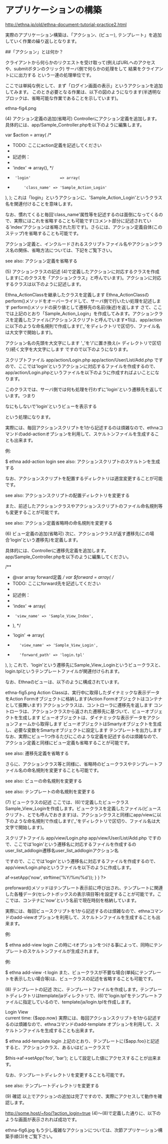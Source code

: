 # アプリケーションの構築

http://ethna.jp/old/ethna-document-tutorial-practice2.html

実際のアプリケーション構築は、「アクション、(ビュー), テンプレート」を追加していく作業の繰り返しとなります。

##「アクション」とは何か？

クライアントから何らかのリクエストを受け取って(例えばURLへのアクセスや、submitボタンのクリック)
サーバ側で何らかの処理をして
結果をクライアントにに出力する
という一連の処理単位です。

ここでは単純な例として、まず「ログイン画面の表示」というアクションを追加してみます。
このとき必要となる作業は、以下の図のようになります(半透明なブロックは、省略可能な作業であることを示しています)。

ethna-fig4.png

(4) アクション定義の追加(省略可)
Controllerにアクション定義を追加します。具体的には、app/Sample_Controller.phpを以下のように編集します。

var $action = array(
/*
*  TODO: ここにaction定義を記述してください
*
*  記述例：
*
*  'index'     => array(),
*/
+      'login'             => array(
+          'class_name' => 'Sample_Action_Login'
),
);
これは「login」というアクションに、'Sample_Action_Login'というクラス名を関連付けることを意味します。

なお、慣れてくると毎回'class_name'属性等を記述するのは面倒になってくるので、実際にはこれを省略することも可能です(コメント部分に記述されている'index'アクションは省略された形です)。さらには、アクション定義自体(このステップ)を省略することも可能です。

アクション定義と、インクルードされるスクリプトファイル名やアクションクラス名の関係、省略方法については、下記をご覧下さい。

see also: アクション定義を省略する

(5) アクションクラスの記述
(4)で定義したアクションに対応するクラスを作成します(このクラスを「アクションクラス」と呼んでいます)。アクションに対応するクラスは以下のように記述します。

Ethna_ActionClassを継承したクラスを定義します
Ethna_ActionClassのperform()メソッドをオーバーライドして、サーバ側で行いたい処理を記述します
perform()メソッドの戻り値として遷移先の名前(後述)を返します
さて、ここでは上記のとおり「Sample_Action_Login」を作成してみます。アクションクラスを定義したファイル(アクションスクリプトと呼んでいます*1)は、app/actionに以下のような命名規則で作成します('_'をディレクトリで区切り、ファイル名は大文字で開始します)。

アクション名の先頭を大文字にします
'_'を'/'に置き換え(= ディレクトリで区切り)続く文字を大文字にします
ですので以下のようになります。

スクリプトファイル
app/action/Login.php
app/action/User/List/Add.php
ですので、ここでは'login'というアクションに対応するファイルを作成するので、app/action/Login.phpというファイルを以下のように作成すればよいことになります。

<?php
class Sample_Action_Login extends Ethna_ActionClass
{
function perform()
{
return 'login';
}
}
?>
このクラスでは、サーバ側では何も処理を行わずに'login'という遷移先を返しています。つまり

なにもしないで'login'というビューを表示する

という処理になります。

実際には、毎回アクションスクリプトを1から記述するのは煩雑なので、ethnaコマンドのadd-actionオプションを利用して、スケルトンファイルを生成することも出来ます。

例:

$ ethna add-action login
see also: アクションスクリプトのスケルトンを生成する

なお、アクションスクリプトを配置するディレクトリは適宜変更することが可能です。

see also: アクションスクリプトの配置ディレクトリを変更する

また、前述したアクションクラスやアクションスクリプトのファイル命名規則等も変更することが可能です。

see also: アクション定義省略時の命名規則を変更する

(6) ビュー定義の追加(省略可)
次に、アクションクラスが返す遷移先(この場合'login'という遷移先)を定義します。

具体的には、Controllerに遷移先定義を追加します。app/Sample_Controller.phpを以下のように編集してください。

/**
*  @var    array   forward定義
*/
var $forward = array(
/*
*  TODO: ここにforward先を記述してください
*
*  記述例：
*
*  'index'         => array(
*      'view_name' => 'Sample_View_Index',
*  ),
*/
+    'login' => array(
+        'view_name' => 'Sample_View_Login',
+        'forward_path' => 'login.tpl'
),
);
これで、'login'という遷移先にSample_View_Loginというビュークラスと、login.tplというテンプレートファイルが関連付けられます。

なお、Ethnaのビューは、以下のように構成されています。

ethna-fig5.png
Action Classは、実行中に取得したダイナミックな表示データをAction Formオブジェクトに格納します(Action Formオブジェクトはコンテナとして振舞います)
アクションクラスは、コントローラに遷移先を返します
コントローラは、アクションクラスから返された遷移先に基づいて、ビューオブジェクトを生成します
ビューオブジェクトは、ダイナミックな表示データをアクションフォームから取得します
ビューオブジェクトはSmartyオブジェクトを生成し、必要な変数をSmartyオブジェクトに設定します
テンプレートを出力します
なお、実際にビュー1つ作るたびにこのような定義を記述するのは煩雑なので、アクション定義と同様にビュー定義も省略することが可能です。

see also: 遷移先定義を省略する

さらに、アクションクラス等と同様に、省略時のビュークラスやテンプレートファイル名の命名規則を変更することも可能です。

see also: ビューの命名規則を変更する

see also: テンプレートの命名規則を変更する

(7) ビュークラスの記述
ここでは、(6)で定義したビュークラスSample_View_Loginを作成します。ビュークラスを定義したファイル(ビュースクリプト、とでも呼んでおきます)は、アクションクラスと同様にapp/viewに以下のような命名規則で作成します('_'をディレクトリで区切り、ファイル名は大文字で開始します)。

スクリプトファイル
app/view/Login.php
app/view/User/List/Add.php
ですので、ここでは'login'という遷移名に対応するファイルを作成するのuser_list_addlogin遷移名user_list_addloginアクション名

ですので、ここでは'login'という遷移名に対応するファイルを作成するので、app/view/Login.phpというファイルを以下のように作成します。

<?php
class Sample_View_Login extends Ethna_ViewClass
{
function preforward()
{
$this->af->setApp('now', strftime('%Y/%m/%d'));
}
}
?>
preforward()メソッドはテンプレート表示前に呼び出され、テンプレートに関連した各種データ(セレクトボックスの表示項目等)を設定することが可能です。ここでは、コンテナに'now'という名前で現在時刻を格納しています。

実際には、毎回ビュースクリプトを1から記述するのは煩雑なので、ethnaコマンドのadd-viewオプションを利用して、スケルトンファイルを生成することも出来ます。

例:

$ ethna add-view login
この時に-tオプションをつける事によって、同時にテンプレートのスケルトンファイルが生成されます。

例:

$ ethna add-view -t login
また、ビュークラスが不要な場合(単純にテンプレートを表示したい場合等)は、ビュークラスの記述を省略することも可能です。

(8) テンプレートの記述
次に、テンプレートファイルを作成します。テンプレートディレクトリはtemplate/jaディレクトリで、(6)で'login.tpl'をテンプレートファイルに指定しているので、template/ja/login.tplを作成します。

<!DOCTYPE html PUBLIC "-//W3C//DTD HTML 4.01 Transitional//EN">
<html>
<head></head>
<body>
Login View<br />
current time: {$app.now}
</body>
</html>
実際には、毎回アクションスクリプトを1から記述するのは煩雑なので、ethnaコマンドのadd-template オプションを利用して、スケルトンファイルを生成することも出来ます。

$ ethna add-template login
上記のとおり、テンプレートに{$app.foo}と記述すると、アクションクラス、あるいはビュークラスで

$this->af->setApp('foo', 'bar');
として設定した値にアクセスすることが出来ます。

なお、テンプレートディレクトリを変更することも可能です。

see also: テンプレートディレクトリを変更する

(9) 確認
以上でアクションの追加は完了ですので、実際にアクセスして動作を確認します。

http://some.host/~foo/?action_login=true
(4)〜(8)で定義した通りに、以下のような画面が表示されれば成功です。

ethna-fig6.jpg
もう少し複雑なアクションについては、次節アプリケーション構築手順(3)をご覧下さい。

